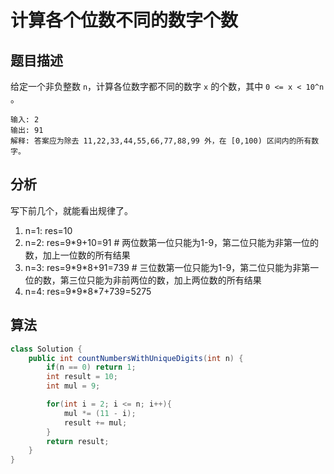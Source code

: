 # 计算各个位数不同的数字个数

## 题目描述

给定一个非负整数 `n`，计算各位数字都不同的数字 `x` 的个数，其中 `0 <= x < 10^n` 。

```
输入: 2
输出: 91 
解释: 答案应为除去 11,22,33,44,55,66,77,88,99 外，在 [0,100) 区间内的所有数字。
```

## 分析

写下前几个，就能看出规律了。

1. n=1: res=10
2. n=2: res=9\*9+10=91  # 两位数第一位只能为1-9，第二位只能为非第一位的数，加上一位数的所有结果
3. n=3: res=9\*9\*8+91=739  # 三位数第一位只能为1-9，第二位只能为非第一位的数，第三位只能为非前两位的数，加上两位数的所有结果
4. n=4: res=9\*9\*8\*7+739=5275

## 算法

```java
class Solution {
    public int countNumbersWithUniqueDigits(int n) {
        if(n == 0) return 1;
        int result = 10;
        int mul = 9;

        for(int i = 2; i <= n; i++){
            mul *= (11 - i);
            result += mul;
        }
        return result;
    }
}
```
